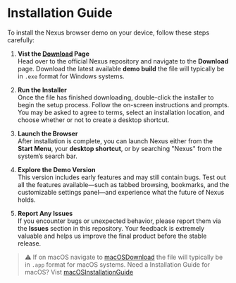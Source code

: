 # Installation Guide

To install the Nexus browser demo on your device, follow these steps carefully:

1. **Vist the [Download](./download.md) Page**  
   Head over to the official Nexus repository and navigate to the **Download** page. Download the latest available **demo build** the file will typically be in `.exe` format for Windows systems.

2. **Run the Installer**  
   Once the file has finished downloading, double-click the installer to begin the setup process. Follow the on-screen instructions and prompts. You may be asked to agree to terms, select an installation location, and choose whether or not to create a desktop shortcut.

3. **Launch the Browser**  
   After installation is complete, you can launch Nexus either from the **Start Menu**, your **desktop shortcut**, or by searching "Nexus" from the system’s search bar.

4. **Explore the Demo Version**  
   This version includes early features and may still contain bugs. Test out all the features available—such as tabbed browsing, bookmarks, and the customizable settings panel—and experience what the future of Nexus holds.

5. **Report Any Issues**  
   If you encounter bugs or unexpected behavior, please report them via the **Issues** section in this repository. Your feedback is extremely valuable and helps us improve the final product before the stable release.

> ⚠️ If on macOS navigate to [macOSDownload](./macOSDownload) the file will typically be in `.app` format for macOS systems.
> Need a Installation Guide for macOS? Vist [macOSInstallationGuide](./macOSInstallationGuide)
